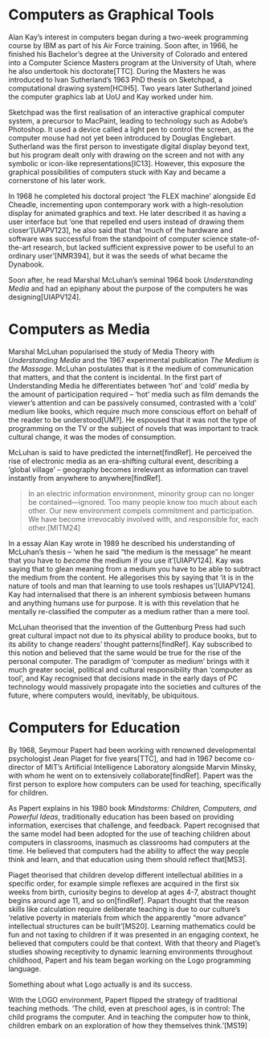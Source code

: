 ﻿Computers as Graphical Tools
============================

Alan Kay’s interest in computers began during a two-week programming course by IBM as part of his Air Force training. Soon after, in 1966,  he finished his Bachelor’s degree at the University of Colorado and entered into a Computer Science Masters program at the University of Utah, where he also undertook his doctorate[TTC].  During the Masters he was introduced to Ivan Sutherland’s 1963 PhD thesis on Sketchpad, a computational drawing system[HCIH5]. Two years later Sutherland joined the computer graphics lab at UoU and Kay worked under him.

Sketchpad was the first  realisation of an interactive graphical computer system, a precursor to MacPaint, leading to technology such as Adobe’s Photoshop. It used a device called a light pen to control the screen, as the computer mouse had not yet been introduced by Douglas Englebart. Sutherland was the first person to investigate digital display beyond text, but his program dealt only with drawing on the screen and not with any symbolic or icon-like representations[IC13]. However, this exposure the graphical possibilities of computers stuck with Kay and became a cornerstone of his later work.

In 1968 he completed his doctoral project ‘the FLEX machine’ alongside Ed Cheadle, incrementing upon contemporary work with a high-resolution display for animated graphics and text. He later described it as having a user interface but ‘one that repelled end users instead of drawing them closer’[UIAPV123], he also said that that ‘much of the hardware and software was successful from the standpoint of computer science state-of-the-art research, but lacked sufficient expressive power to be useful to an ordinary user’[NMR394], but it was the seeds of what became the Dynabook.

Soon after, he read Marshal McLuhan’s seminal 1964 book _Understanding Media_ and had an epiphany about the purpose of the computers he was designing[UIAPV124].

Computers as Media
==================

Marshal McLuhan popularised the study of Media Theory with _Understanding Media_ and the 1967 experimental publication _The Medium is the Massage_. McLuhan postulates that is it the medium of communication that matters, and that the content is incidental. In the first part of Understanding Media he differentiates between ‘hot’ and ‘cold’ media by the amount of participation required – ‘hot’ media such as film demands the viewer’s attention and can be passively consumed, contrasted with a ‘cold’ medium like books, which require much more conscious effort on behalf of the reader to be understood[UM?]. He espoused that it was not the type of programming on the TV or the subject of novels that was important to track cultural change, it was the modes of consumption.

McLuhan is said to have predicted the internet[findRef]. He perceived the rise of electronic media as an era-shifting cultural event, describing a ‘global village’ – geography becomes irrelevant as information can travel instantly from anywhere to anywhere[findRef].

> In an electric information environment, minority group can no longer be contained—ignored. Too many people know too much about each other. Our new environment compels commitment and participation. We have become irrevocably involved with, and responsible for, each other.[MITM24]

In a essay Alan Kay wrote in 1989 he described his understanding of McLuhan’s thesis – ‘when he said “the medium is the message” he meant that you have to _become_ the medium if you use it’[UIAPV124]. Kay was saying that to glean meaning from a medium you have to be able to subtract the medium from the content. He allegorises this by saying that ‘it is in the nature of tools and man that learning to use tools reshapes us’[UIAPV124]. Kay had internalised that there is an inherent symbiosis between humans and anything humans use for purpose. It is with this revelation that he mentally re-classified the computer as a medium rather than a mere tool.

McLuhan theorised that the invention of the Guttenburg Press had such great cultural impact not due to its physical ability to produce books, but to its ability to change readers’ thought patterns[findRef]. Kay subscribed to this notion and believed that the same would be true for the rise of the personal computer. The paradigm of ‘computer as medium’ brings with it much greater social, political and cultural responsibility than ‘computer as tool’, and Kay recognised that decisions made in the early days of PC technology would massively propagate into the societies and cultures of the future, where computers would, inevitably, be ubiquitous.

Computers for Education
=======================

By 1968, Seymour Papert had been working with renowned developmental psychologist Jean Piaget for five years[TTC], and had in 1967 become  co-director of MIT’s Artificial Intelligence Laboratory alongside Marvin Minsky, with whom he went on to extensively collaborate[findRef]. Papert was the first person to explore how computers can be used for teaching, specifically for children.

As Papert explains in his 1980 book _Mindstorms: Children, Computers, and Powerful Ideas_, traditionally education has been based on providing information, exercises that challenge, and feedback. Papert recognised that the same model had been adopted for the use of teaching children about computers in classrooms, inasmuch as classrooms had computers at the time. He believed that computers had the ability to affect the way people think and learn, and that education using them should reflect that[MS3].

Piaget theorised that children develop different intellectual abilities in a specific order, for example simple reflexes are acquired in the first six weeks from birth, curiosity begins to develop at ages 4-7, abstract thought begins around age 11, and so on[findRef]. Papart thought that the reason skills like calculation require deliberate teaching is due to our culture’s ‘relative poverty in materials from which the apparently “more advance” intellectual structures can be built’[MS20]. Learning mathematics could be fun and not taxing to children if it was presented in an engaging context, he believed that computers could be that context. With that theory and Piaget’s studies showing receptivity to dynamic learning environments throughout childhood, Papert and his team began working on the Logo programming language.

Something about what Logo actually is and its success.

With the LOGO environment, Papert flipped the strategy of traditional teaching methods. ‘The child, even at preschool ages, is in control: The child programs the computer. And in teaching the computer how to think, children embark on an exploration of how they themselves think.’[MS19]
